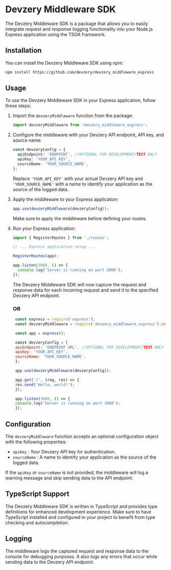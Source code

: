# Devzery Middleware SDK

The Devzery Middleware SDK is a package that allows you to easily integrate request and response logging functionality into your Node.js Express application using the TSOA framework.

## Installation

You can install the Devzery Middleware SDK using npm:

```bash
npm install https://github.com/devzery/devzery_middleware_express
```

## Usage

To use the Devzery Middleware SDK in your Express application, follow these steps:

1. Import the `devzeryMiddleware` function from the package:

   ```typescript
   import devzeryMiddleware from 'devzery_middleware_express';
   ```

2. Configure the middleware with your Devzery API endpoint, API key, and source name:

   ```typescript
   const devzeryConfig = {
     apiEndpoint: 'ENDPOINT', //OPTIONAL FOR DEVELOPMENT/TEST ONLY
     apiKey: 'YOUR_API_KEY',
     sourceName: 'YOUR_SOURCE_NAME',
   };
   ```


   Replace `'YOUR_API_KEY'` with your actual Devzery API key and `'YOUR_SOURCE_NAME'` with a name to identify your application as the source of the logged data.

3. Apply the middleware to your Express application:

   ```typescript
   app.use(devzeryMiddleware(devzeryConfig));
   ```

   Make sure to apply the middleware before defining your routes.

4. Run your Express application:

   ```typescript
   import { RegisterRoutes } from './routes';

   // ... Express application setup ...

   RegisterRoutes(app);

   app.listen(3000, () => {
     console.log('Server is running on port 3000');
   });
   ```

   The Devzery Middleware SDK will now capture the request and response data for each incoming request and send it to the specified Devzery API endpoint.

   ### OR


   ```javascript
    const express = require('express');
    const devzeryMiddleware = require('devzery_middleware_express').default;

    const app = express();

    const devzeryConfig = {
    apiEndpoint: 'ENDPOINT URL', //OPTIONAL FOR DEVELOPMENT/TEST ONLY
    apiKey: 'YOUR_API_KEY',
    sourceName: 'YOUR_SOURCE_NAME',
    };

    app.use(devzeryMiddleware(devzeryConfig));

    app.get('/', (req, res) => {
    res.send('Hello, world!');
    });

    app.listen(3000, () => {
    console.log('Server is running on port 3000');
    });
   ```

## Configuration

The `devzeryMiddleware` function accepts an optional configuration object with the following properties:

- `apiKey` : Your Devzery API key for authentication.
- `sourceName` : A name to identify your application as the source of the logged data.

If the `apiKey` or `sourceName` is not provided, the middleware will log a warning message and skip sending data to the API endpoint.

## TypeScript Support

The Devzery Middleware SDK is written in TypeScript and provides type definitions for enhanced development experience. Make sure to have TypeScript installed and configured in your project to benefit from type checking and autocompletion.

## Logging

The middleware logs the captured request and response data to the console for debugging purposes. It also logs any errors that occur while sending data to the Devzery API endpoint.

